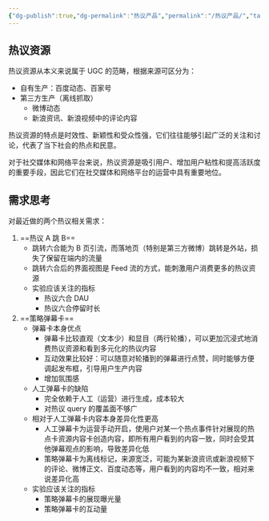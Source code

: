 ```yaml
---
{"dg-publish":true,"dg-permalink":"热议产品","permalink":"/热议产品/","tags":["项目"]}
---
```



## 热议资源

热议资源从本义来说属于 UGC 的范畴，根据来源可区分为：
* 自有生产：百度动态、百家号
* 第三方生产（离线抓取）
    * 微博动态
    * 新浪资讯、新浪视频中的评论内容

热议资源的特点是时效性、新颖性和受众性强，它们往往能够引起广泛的关注和讨论，代表了当下社会的热点和民意。

对于社交媒体和网络平台来说，热议资源是吸引用户、增加用户粘性和提高活跃度的重要手段，因此它们在社交媒体和网络平台的运营中具有重要地位。

## 需求思考

对最近做的两个热议相关需求：
1. ==热议 A 跳 B==
    - 跳转六合能为 B 页引流，而落地页（特别是第三方微博）跳转是外站，损失了保留在端内的流量
    - 跳转六合后的界面视图是 Feed 流的方式，能刺激用户消费更多的热议资源
    - 实验应该关注的指标
        - 热议六合 DAU
        - 热议六合停留时长
2. ==策略弹幕卡==
    - 弹幕卡本身优点
        - 弹幕卡比较直观（文本少）和显目（两行轮播），可以更加沉浸式地消费热议资源和看到多元化的热议内容
        - 互动效果比较好：可以随意对轮播到的弹幕进行点赞，同时能够方便调起发布框，引导用户生产内容
        - 增加氛围感
    - 人工弹幕卡的缺陷
        - 完全依赖于人工（运营）进行生成，成本较大
        - 对热议 query 的覆盖面不够广
    - 相对于人工弹幕卡内容本身差异化性更高
        - 人工弹幕卡为运营手动开启，使用户对某一个热点事件针对展现的热点卡资源内容卡创造内容，即所有用户看到的内容一致，同时会受其他弹幕观点的影响，导致差异化低
        - 策略弹幕卡为离线标记，来源宽泛，可能为某新浪资讯或新浪视频下的评论、微博正文、百度动态等，用户看到的内容均不一致，相对来说差异化高
    - 实验应该关注的指标
        - 策略弹幕卡的展现曝光量
        - 策略弹幕卡的互动量

